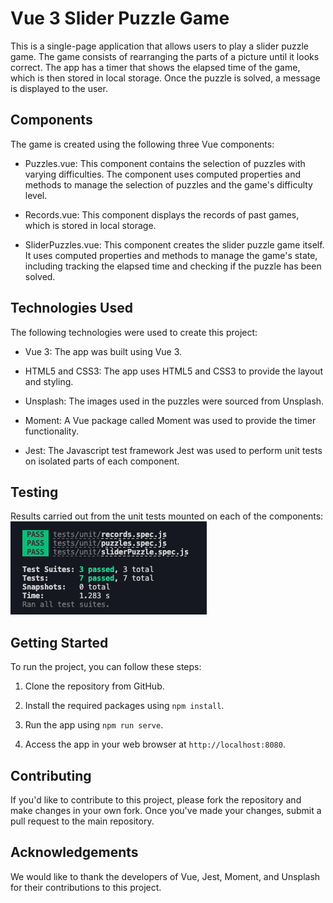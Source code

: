 # Vue 3 Slider Puzzle Game

This is a single-page application that allows users to play a slider puzzle game. The game consists of rearranging the parts of a picture until it looks correct. The app has a timer that shows the elapsed time of the game, which is then stored in local storage. Once the puzzle is solved, a message is displayed to the user. 

## Components

The game is created using the following three Vue components:

- Puzzles.vue: This component contains the selection of puzzles with varying difficulties. The component uses computed properties and methods to manage the selection of puzzles and the game's difficulty level.

- Records.vue: This component displays the records of past games, which is stored in local storage.

- SliderPuzzles.vue: This component creates the slider puzzle game itself. It uses computed properties and methods to manage the game's state, including tracking the elapsed time and checking if the puzzle has been solved.

## Technologies Used

The following technologies were used to create this project:

- Vue 3: The app was built using Vue 3.

- HTML5 and CSS3: The app uses HTML5 and CSS3 to provide the layout and styling.

- Unsplash: The images used in the puzzles were sourced from Unsplash.

- Moment: A Vue package called Moment was used to provide the timer functionality.

- Jest: The Javascript test framework Jest was used to perform unit tests on isolated parts of each component.

## Testing
Results carried out from the unit tests mounted on each of the components:
![Test Results](./src/assets/test-results.png)

## Getting Started

To run the project, you can follow these steps:

1. Clone the repository from GitHub.

2. Install the required packages using `npm install`.

3. Run the app using `npm run serve`.

4. Access the app in your web browser at `http://localhost:8080`.

## Contributing

If you'd like to contribute to this project, please fork the repository and make changes in your own fork. Once you've made your changes, submit a pull request to the main repository.


## Acknowledgements

We would like to thank the developers of Vue, Jest, Moment, and Unsplash for their contributions to this project.
